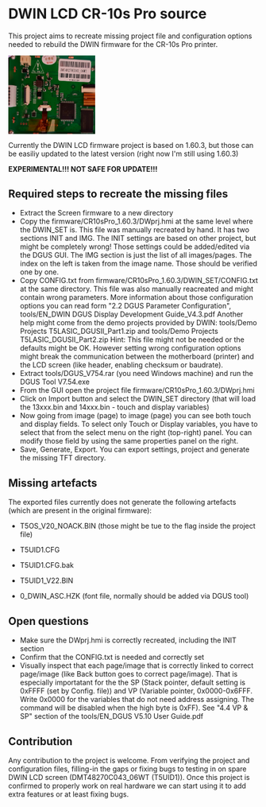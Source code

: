 # DWIN LCD CR-10s Pro source

This project aims to recreate missing project file and configuration options needed to rebuild the DWIN firmware for the CR-10s Pro printer.

<img align="top" width=175 src="images/dwin_lcd.jpg" />

Currently the DWIN LCD firmware project is based on 1.60.3, but those can be easiliy updated to the latest version (right now I'm still using 1.60.3)

__EXPERIMENTAL!!! NOT SAFE FOR UPDATE!!!__

## Required steps to recreate the missing files

- Extract the Screen firmware to a new directory
- Copy the firmware/CR10sPro_1.60.3/DWprj.hmi at the same level where the DWIN_SET is.
    This file was manually recreated by hand. It has two sections INIT and IMG. The INIT settings are based on other project, but might be completely wrong! Those settings could be added/edited via the DGUS GUI.
    The IMG section is just the list of all images/pages. The index on the left is taken from the image name. Those should be verified one by one.
- Copy CONFIG.txt from firmware/CR10sPro_1.60.3/DWIN_SET/CONFIG.txt at the same directory.
    This file was also manually reacreated and might contain wrong parameters. More information about those configuration options you can read form "2.2 DGUS Parameter Configuration", tools/EN_DWIN DGUS Display Development Guide_V4.3.pdf
    Another help might come from the demo projects provided by DWIN: tools/Demo Projects T5LASIC_DGUSII_Part1.zip and tools/Demo Projects T5LASIC_DGUSII_Part2.zip
    Hint: This file might not be needed or the defaults might be OK. However setting wrong configuration options might break the communication between the motherboard (printer) and the LCD screen (like header, enabling checksum or baudrate).
- Extract tools/DGUS_V754.rar (you need Windows machine) and run the DGUS Tool V7.54.exe
- From the GUI open the project file firmware/CR10sPro_1.60.3/DWprj.hmi
- Click on Import button and select the DWIN_SET directory (that will load the 13xxx.bin and 14xxx.bin - touch and display variables)
- Now going from image (page) to image (page) you can see both touch and display fields. To select only Touch or Display variables, you have to select that from the select menu on the right (top-right) panel. You can modify those field by using the same properties panel on the right.
- Save, Generate, Export.
    You can export settings, project and generate the missing TFT directory.

## Missing artefacts

The exported files currently does not generate the following artefacts (which are present in the original firmware):
- T5OS_V20_NOACK.BIN (those might be tue to the flag inside the project file)
- T5UID1.CFG
- T5UID1.CFG.bak
- T5UID1_V22.BIN

- 0_DWIN_ASC.HZK  (font file, normally should be added via DGUS tool)

## Open questions

- Make sure the DWprj.hmi is correctly recreated, including the INIT section
- Confirm that the CONFIG.txt is needed and correctly set
- Visually inspect that each page/image that is correctly linked to correct page/image (like Back button goes to correct page/image). That is especially importatant for the the SP (Stack pointer, default setting is 0xFFFF (set by Config. file)) and VP (Variable pointer, 0x0000-0x6FFF. Write 0x0000 for the variables that do not need address assigning. The command will be disabled when the high byte is 0xFF). See "4.4 VP & SP" section of the tools/EN_DGUS V5.10 User Guide.pdf

## Contribution

Any contribution to the project is welcome. From verifying the project and configuration files, filling-in the gaps or fixing bugs to testing in on spare DWIN LCD screen (DMT48270C043_06WT (T5UID1)). Once this project is confirmed to properly work on real hardware we can start using it to add extra features or at least fixing bugs.

